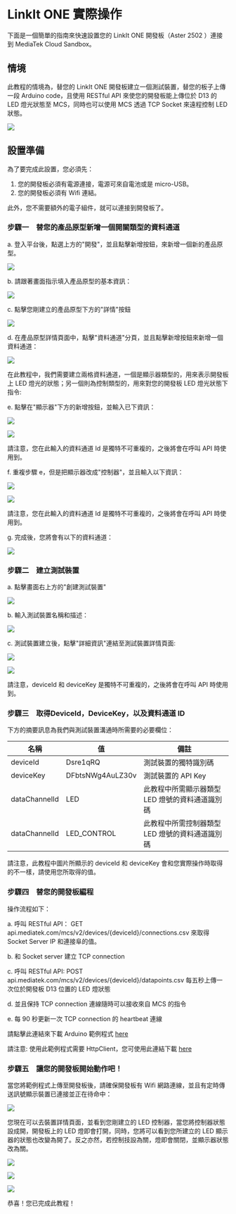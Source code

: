 # LinkIt ONE 實際操作

下面是一個簡單的指南來快速設置您的 LinkIt ONE 開發板（Aster 2502 ）連接到 MediaTek Cloud Sandbox。

## 情境

此教程的情境為，替您的 LinkIt ONE 開發板建立一個測試裝置，替您的板子上傳一段 Arduino code，且使用 RESTful API 來使您的開發板能上傳位於 D13 的 LED 燈光狀態至 MCS，同時也可以使用 MCS 透過 TCP Socket 來遠程控制 LED 狀態。



![](../images/Linkit_ONE/img_linkitone_01.png)


## 設置準備

為了要完成此設置，您必須先：

1. 您的開發板必須有電源連接，電源可來自電池或是 micro-USB。
2. 您的開發板必須有 Wifi 連結。


此外，您不需要額外的電子組件，就可以連接到開發板了。


### 步驟一　替您的產品原型新增一個開關類型的資料通道

a. 登入平台後，點選上方的"開發"，並且點擊新增按鈕，來新增一個新的產品原型。


![](../images/Linkit_ONE/img_linkitone_02.png)

b. 請跟著畫面指示填入產品原型的基本資訊：

![](../images/Linkit_ONE/img_linkitone_03.png)

c. 點擊您剛建立的產品原型下方的"詳情"按鈕

![](../images/Linkit_ONE/img_linkitone_04.png)

d. 在產品原型詳情頁面中，點擊"資料通道"分頁，並且點擊新增按鈕來新增一個資料通道：

![](../images/Linkit_ONE/img_linkitone_05.png)

在此教程中，我們需要建立兩格資料通道，一個是顯示器類型的，用來表示開發板上 LED 燈光的狀態；另一個則為控制類型的，用來對您的開發板 LED 燈光狀態下指令:


e. 點擊在"顯示器"下方的新增按鈕，並輸入已下資訊：

![](../images/Linkit_ONE/img_linkitone_06.png)

![](../images/Linkit_ONE/img_linkitone_07.png)

請注意，您在此輸入的資料通道 Id 是獨特不可重複的，之後將會在呼叫 API 時使用到。

f. 重複步驟 e，但是把顯示器改成"控制器"，並且輸入以下資訊：

![](../images/Linkit_ONE/img_linkitone_08.png)

![](../images/Linkit_ONE/img_linkitone_09.png)

請注意，您在此輸入的資料通道 Id 是獨特不可重複的，之後將會在呼叫 API 時使用到。

g. 完成後，您將會有以下的資料通道：

![](../images/Linkit_ONE/img_linkitone_10.png)

### 步驟二　建立測試裝置

a. 點擊畫面右上方的"創建測試裝置"

![](../images/Linkit_ONE/img_linkitone_11.png)

b. 輸入測試裝置名稱和描述：

![](../images/Linkit_ONE/img_linkitone_12.png)

c. 測試裝置建立後，點擊"詳細資訊"連結至測試裝置詳情頁面:

![](../images/Linkit_ONE/img_linkitone_13.png)


![](../images/Linkit_ONE/img_linkitone_14.png)

請注意，deviceId 和 deviceKey 是獨特不可重複的，之後將會在呼叫 API 時使用到。

### 步驟三　取得DeviceId，DeviceKey，以及資料通道 ID

下方的摘要訊息為我們與測試裝置溝通時所需要的必要欄位：

| 名稱 | 值 | 備註 |
| -- | -- | -- |
| deviceId | Dsre1qRQ | 測試裝置的獨特識別碼 |
| deviceKey | DFbtsNWg4AuLZ30v  | 測試裝置的 API Key |
| dataChannelId | LED | 此教程中所需顯示器類型 LED 燈號的資料通道識別碼 |
| dataChannelId | LED_CONTROL | 此教程中所需控制器類型 LED 燈號的資料通道識別碼 |

請注意，此教程中圖片所顯示的 deviceId 和 deviceKey 會和您實際操作時取得的不一樣，請使用您所取得的值。


### 步驟四　替您的開發板編程

操作流程如下：


a. 呼叫 RESTful API：
GET api.mediatek.com/mcs/v2/devices/{deviceId}/connections.csv
來取得 Socket Server IP 和連接阜的值。

b. 和 Socket server 建立 TCP connection

c. 呼叫 RESTful API:
POST api.mediatek.com/mcs/v2/devices/{deviceId}/datapoints.csv
每五秒上傳一次位於開發板 D13 位置的 LED 燈狀態

d. 並且保持 TCP connection 連線隨時可以接收來自 MCS 的指令

e. 每 90 秒更新一次 TCP connection 的 heartbeat 連線

請點擊此連結來下載 Arduino 範例程式 [here](https://raw.githubusercontent.com/Mediatek-Cloud/MCS/master/source_code/linkit_sample_ino.ino)

請注意:
使用此範例程式需要 HttpClient，您可使用此連結下載
[here](https://github.com/amcewen/HttpClient/releases)

### 步驟五　讓您的開發板開始動作吧！

當您將範例程式上傳至開發板後，請確保開發板有 Wifi 網路連線，並且有定時傳送訊號顯示裝置已連接並正在待命中：

![](../images/Linkit_ONE/img_linkitone_15.png)

您現在可以去裝置詳情頁面，並看到您剛建立的 LED 控制器，當您將控制器狀態設成開，開發板上的 LED 燈即會打開，同時，您將可以看到您所建立的 LED 顯示器的狀態也改變為開了。反之亦然，若控制技設為關，燈即會關閉，並顯示器狀態改為關。


![](../images/Linkit_ONE/img_linkitone_16.png)

![](../images/Linkit_ONE/img_linkitone_17.png)

![](../images/Linkit_ONE/img_linkitone_18.png)

恭喜！您已完成此教程！








